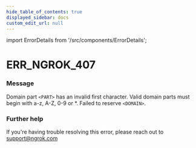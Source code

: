 ```yaml
---
hide_table_of_contents: true
displayed_sidebar: docs
custom_edit_url: null
---
```


import ErrorDetails from '/src/components/ErrorDetails';

# ERR_NGROK_407

### Message
Domain part `<PART>` has an invalid first character. Valid domain parts must begin with a-z, A-Z, 0-9 or *. Failed to reserve `<DOMAIN>`.

### Further help
If you're having trouble resolving this error, please reach out to [support@ngrok.com](mailto:support@ngrok.com?subject=Help%20with%20ERR_NGROK_407)

<ErrorDetails error='err_ngrok_407' />

